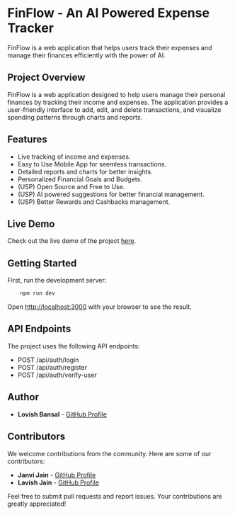 # FinFlow - An AI Powered Expense Tracker

FinFlow is a web application that helps users track their expenses and manage their finances efficiently with the power of AI.

## Project Overview

FinFlow is a web application designed to help users manage their personal finances by tracking their income and expenses. The application provides a user-friendly interface to add, edit, and delete transactions, and visualize spending patterns through charts and reports.

## Features
- Live tracking of income and expenses.
- Easy to Use Mobile App for seemless transactions.
- Detailed reports and charts for better insights.
- Personalized Financial Goals and Budgets.
- (USP) Open Source and Free to Use.
- (USP) AI powered suggestions for better financial management.
- (USP) Better Rewards and Cashbacks management.

## Live Demo

Check out the live demo of the project [here](http://your-live-demo-link.com).

## Getting Started

First, run the development server:

```bash
    npm run dev
```

Open [http://localhost:3000](http://localhost:3000) with your browser to see the result.

## API Endpoints

The project uses the following API endpoints:
 - POST /api/auth/login
 - POST /api/auth/register
 - POST /api/auth/verify-user

## Author

- **Lovish Bansal** - [GitHub Profile](https://github.com/lovishGIT)

## Contributors

We welcome contributions from the community. Here are some of our contributors:
- **Janvi Jain** - [GitHub Profile](https://github.com/janvi253)
- **Lavish Jain** - [GitHub Profile](https://github.com/lavish078)

Feel free to submit pull requests and report issues. Your contributions are greatly appreciated!